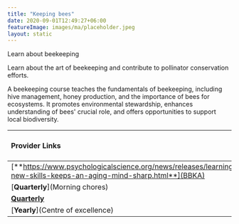 ```yaml
---
title: "Keeping bees"
date: 2020-09-01T12:49:27+06:00
featureImage: images/ma/placeholder.jpeg
layout: static
---
```


Learn about beekeeping

Learn about the art of beekeeping and contribute to pollinator conservation efforts.

A beekeeping course teaches the fundamentals of beekeeping, including hive management, honey production, and the importance of bees for ecosystems. It promotes environmental stewardship, enhances understanding of bees' crucial role, and offers opportunities to support local biodiversity.

| Provider Links      | Free or Paid  |  
| :-----------          | :--------------:      |  
| [**https://www.psychologicalscience.org/news/releases/learning-new-skills-keeps-an-aging-mind-sharp.html**](BBKA) | Online | 
| [**Quarterly**](Morning chores) | Online | 
| [**Quarterly**](Udemy) | Online | 
| [**Yearly**](Centre of excellence) | Online | 
  

<br/><br/>






